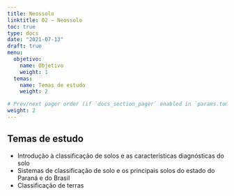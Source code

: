 ```yaml
---
title: Neossolo
linktitle: 02 – Neossolo
toc: true
type: docs
date: "2021-07-13"
draft: true
menu:
  objetivo:
    name: Objetivo
    weight: 1
  temas:
    name: Temas de estudo
    weight: 2

# Prev/next pager order (if `docs_section_pager` enabled in `params.toml`)
weight: 2
---
```


## Temas de estudo

* Introdução à classificação de solos e as características diagnósticas do solo
* Sistemas de classificação de solo e os principais solos do estado do Paraná e do Brasil
* Classificação de terras